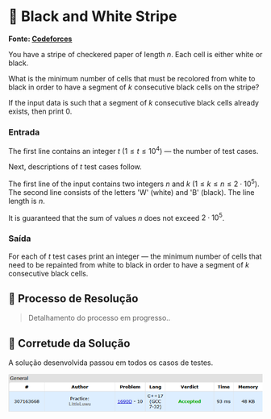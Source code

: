 # 🔳 Black and White Stripe

**Fonte: [Codeforces](https://codeforces.com/problemset/problem/1690/D)**

You have a stripe of checkered paper of length $n$. Each cell is either white or black.

What is the minimum number of cells that must be recolored from white to black in order to have a segment of $k$ consecutive black cells on the stripe?

If the input data is such that a segment of $k$ consecutive black cells already exists, then print 0. 

### Entrada
The first line contains an integer $t$ ($1≤t≤10^4$) — the number of test cases.

Next, descriptions of $t$ test cases follow.

The first line of the input contains two integers $n$ and $k$ ($1≤k≤n≤2⋅10^5$). The second line consists of the letters 'W' (white) and 'B' (black). The line length is $n$.

It is guaranteed that the sum of values $n$ does not exceed $2⋅10^5$.

### Saída
For each of $t$ test cases print an integer — the minimum number of cells that need to be repainted from white to black in order to have a segment of $k$ consecutive black cells.


## 🧩 Processo de Resolução

> Detalhamento do processo em progresso..

## 📝 Corretude da Solução
A solução desenvolvida passou em todos os casos de testes.

![Accepted](img/accepted.png)